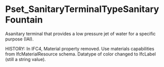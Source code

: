 # Pset_SanitaryTerminalTypeSanitaryFountain

Asanitary terminal that provides a low pressure jet of water for a specific purpose (IAI).
<!-- end of short definition -->

 HISTORY: In IFC4, Material property removed. Use materials capabilities from IfcMaterialResource schema. Datatype of color changed to IfcLabel (still a string value).
